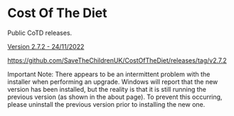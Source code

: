 # Cost Of The Diet

Public CoTD releases.

[Version 2.7.2 - 24/11/2022](https://github.com/SaveTheChildrenUK/CostOfTheDiet/releases/download/v2.7.2/Cost-of-The-Diet-Setup-2.7.2.exe)

https://github.com/SaveTheChildrenUK/CostOfTheDiet/releases/tag/v2.7.2

Important Note: 
There appears to be an intermittent problem with the installer when performing an upgrade. Windows will report that the new version has been installed, but the reality is that it is still running the previous version (as shown in the about page). To prevent this occurring, please uninstall the previous version prior to installing the new one.
